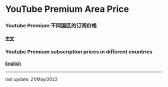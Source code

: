 # YouTube Premium Area Price

### Youtube Premium 不同国区的订阅价格

#### [中文](https://github.com/ender-zhao/YT-Premium-Area-price/tree/main/Language/Chinese)

### Youtube Premium subscription prices in different countries

#### [English](https://github.com/ender-zhao/YT-Premium-Area-price/tree/main/Language/English)

****
last update: 21/May/2022
